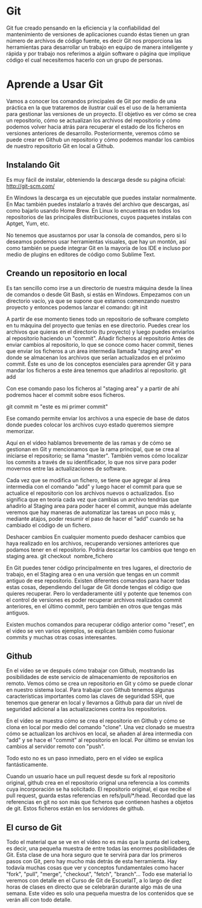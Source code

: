 # Git

Git fue creado pensando en la eficiencia y la confiabilidad del mantenimiento de versiones de aplicaciones cuando éstas tienen un gran número de archivos de código fuente, es decir Git nos proporciona las herramientas para desarrollar un trabajo en equipo de manera inteligente y rápida y por trabajo nos referimos a algún software o página que implique código el cual necesitemos hacerlo con un grupo de personas.

# Aprende a Usar Git
Vamos a conocer los comandos principales de Git por medio de una práctica en la que trataremos de ilustrar cuál es el uso de la 
herramienta para gestionar las versiones de un proyecto. El objetivo es ver cómo se crea un repositorio, cómo se actualizan los archivos 
del repositorio y cómo podemos volver hacia atrás para recuperar el estado de los ficheros en versiones anteriores de desarrollo.
Posteriormente, veremos cómo se puede crear en Github un repositorio y cómo podemos mandar los cambios de nuestro repositorio Git en local 
a Github.
## Instalando Git
Es muy fácil de instalar, obteniendo la descarga desde su página oficial:
http://git-scm.com/

En Windows la descarga es un ejecutable que puedes instalar normalmente. En Mac también puedes instalarlo a través del archivo que 
descargas, así como bajarlo usando Home Brew. En Linux lo encuentras en todos los repositorios de las principales distribuciones, cuyos 
paquetes instalas con Apt­get, Yum, etc.

No tenemos que asustarnos por usar la consola de comandos, pero si lo deseamos podemos usar herramientas visuales, que hay un montón, así 
como también se puede integrar Git en la mayoría de los IDE e incluso por medio de plugins en editores de código como Sublime Text.

## Creando un repositorio en local
Es tan sencillo como irse a un directorio de nuestra máquina desde la línea de comandos o desde Git Bash, si estás en Windows. Empezamos 
con un directorio vacío, ya que se supone que estamos comenzando nuestro proyecto y entonces podemos lanzar el comando:
git init

A partir de ese momento tienes todo un repositorio de software completo en tu máquina del proyecto que tenías en ese directorio. Puedes 
crear los archivos que quieras en el directorio (tu proyecto) y luego puedes enviarlos al repositorio haciendo un "commit".
Añadir ficheros al repositorio
Antes de enviar cambios al repositorio, lo que se conoce como hacer commit, tienes que enviar los ficheros a un área intermedia llamada "staging area" en donde se almacenan los archivos que serían actualizados en el próximo commit. Éste es uno de los conceptos esenciales para aprender Git y para mandar los ficheros a este área tenemos que añadirlos al repositorio.
git add

Con ese comando paso los ficheros al "staging area" y a partir de ahí podremos hacer el commit sobre esos ficheros.

git commit ­m "este es mi primer commit"

Ese comando permite enviar los archivos a una especie de base de datos donde puedes colocar los archivos cuyo estado queremos siempre memorizar.

Aquí en el vídeo hablamos brevemente de las ramas y de cómo se gestionan en Git y mencionamos que la rama principal, que se crea al iniciarse el repositorio; se llama "master". También vemos cómo localizar los commits a través de su identificador, lo que nos sirve para poder movernos entre las actualizaciones de software.

Cada vez que se modifica un fichero, se tiene que agregar al área intermedia con el comando "add" y luego hacer el commit para que se actualice el repositorio con los archivos nuevos o actualizados. Eso significa que en teoría cada vez que cambias un archivo tendrías que añadirlo al Staging area para poder hacer el commit, aunque más adelante veremos que hay maneras de automatizar las tareas un poco más y, mediante atajos, poder resumir el paso de hacer el "add" cuando se ha cambiado el código de un fichero.

Deshacer cambios
En cualquier momento puedo deshacer cambios que haya realizado en los archivos, recuperando versiones anteriores que podamos tener en el repositorio. Podría descartar los cambios que tengo en staging area.
git checkout ­­ nombre_fichero

En Git puedes tener código principalmente en tres lugares, el directorio de trabajo, en el Staging area o en una versión que tengas en un commit antiguo de ese repositorio. Existen diferentes comandos para hacer todas estas cosas, dependiendo del lugar de Git donde tengas el código que quieres recuperar. Pero lo verdaderamente útil y potente que tenemos con el control de versiones es poder recuperar archivos realizados commit anteriores, en el último commit, pero también en otros que tengas más antiguos.

Existen muchos comandos para recuperar código anterior como "reset", en el vídeo se ven varios ejemplos, se explican también como fusionar commits y muchas otras cosas interesantes.

## Github
En el vídeo se ve después cómo trabajar con Github, mostrando las posibilidades de este servicio de almacenamiento de repositorios en remoto. Vemos cómo se crea un repositorio en Git y cómo se puede clonar en nuestro sistema local.
Para trabajar con Github tenemos algunas características importantes como las claves de seguridad SSH, que tenemos que generar en local y llevarnos a Github para dar un nivel de seguridad adicional a las actualizaciones contra los repositorios.

En el vídeo se muestra cómo se crea el repositorio en Github y cómo se clona en local por medio del comando "clone". Una vez clonado se muestra cómo se actualizan los archivos en local, se añaden al área intermedia con "add" y se hace el "commit" al repositorio en local. Por último se envían los cambios al servidor remoto con "push".

Todo esto no es un paso inmediato, pero en el vídeo se explica fantásticamente.

Cuando un usuario hace un pull request desde su fork al repositorio original, github crea en el repositorio orignal una referencia a los commits cuya incorporación se ha solicitado. El repositorio original, el que recibe el pull request, guarda estas referencias en refs/pull/*/head. Recordad que las referencias en git no son más que ficheros que contienen hashes a objetos de git. Estos ficheros están en los servidores de github.

## El curso de Git
Todo el material que se ve en el vídeo no es más que la punta del iceberg, es decir, una pequeña muestra de entre todas las enormes posibilidades de Git. Esta clase de una hora seguro que te servirá para dar los primeros pasos con Git, pero hay mucho más detrás de esta herramienta. Hay todavía muchas cosas que ver y conceptos fundamentales como hacer "fork", "pull", "merge", "checkout", "fetch", "branch"...
Todo ese material lo veremos con detalle en el Curso de Git de EscuelaIT, a lo largo de diez horas de clases en directo que se celebrarán durante algo más de una semana. Este vídeo es solo una pequeña muestra de los contenidos que se verán allí con todo detalle.
